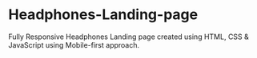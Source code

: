 # Headphones-Landing-page
Fully Responsive Headphones Landing page created using HTML, CSS &amp; JavaScript using Mobile-first approach.
